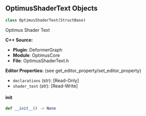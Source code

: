 ## OptimusShaderText Objects

```python
class OptimusShaderText(StructBase)
```

Optimus Shader Text

**C++ Source:**

- **Plugin**: DeformerGraph
- **Module**: OptimusCore
- **File**: OptimusShaderText.h

**Editor Properties:** (see get_editor_property/set_editor_property)

- ``declarations`` (str):  [Read-Only]
- ``shader_text`` (str):  [Read-Write]

<a id="unreal.OptimusShaderText.__init__"></a>

#### __init__

```python
def __init__() -> None
```

<a id="unreal.OptimusLoopTerminalInfo"></a>